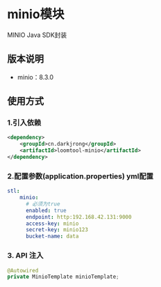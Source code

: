 # minio模块
MINIO Java SDK封装

## 版本说明
 - minio：8.3.0

## 使用方式
### 1.引入依赖
```xml
<dependency>
    <groupId>cn.darkjrong</groupId>
    <artifactId>loomtool-minio</artifactId>
</dependency>
```

### 2.配置参数(application.properties)  yml配置
```yaml
stl:
    minio:
      # 必须为true
      enabled: true
      endpoint: http:192.168.42.131:9000
      access-key: minio
      secret-key: minio123
      bucket-name: data
```
### 3. API 注入
```java
@Autowired
private MinioTemplate minioTemplate;            
```











